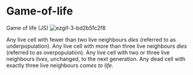 # Game-of-life
Game of life (JS)
![ezgif-3-bd2b5fc2f8](https://github.com/user-attachments/assets/5a582522-cc84-46c9-bef3-0fbd718ac6bd)

Any live cell with fewer than two live neighbours *dies* (referred to as underpopulation).
Any live cell with more than three live neighbours *dies* (referred to as overpopulation).
Any live cell with two or three live neighbours *lives*, unchanged, to the next generation.
Any dead cell with exactly three live neighbours *comes to life*.


